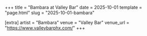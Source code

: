 +++
title = "Bambara at Valley Bar"
date = 2025-10-01
template = "page.html"
slug = "2025-10-01-bambara"

[extra]
artist = "Bambara"
venue = "Valley Bar"
venue_url = "https://www.valleybarphx.com/"
+++
